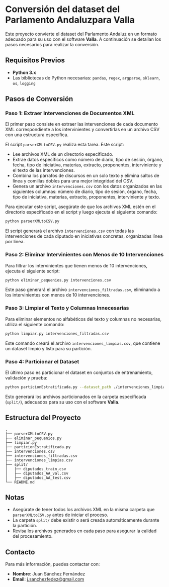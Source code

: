# Conversión del dataset del Parlamento Andaluzpara Valla

Este proyecto convierte el dataset del Parlamento Andaluz en un formato adecuado para su uso con el software **Valla**. A continuación se detallan los pasos necesarios para realizar la conversión.

## Requisitos Previos

- **Python 3.x**
- Las bibliotecas de Python necesarias: `pandas`, `regex`, `argparse`, `sklearn`, `os`, `logging`

## Pasos de Conversión

### Paso 1: Extraer Intervenciones de Documentos XML

El primer paso consiste en extraer las intervenciones de cada documento XML correspondiente a los intervinientes y convertirlas en un archivo CSV con una estructura específica.

El script `parserXMLtoCSV.py` realiza esta tarea. Este script:

- Lee archivos XML de un directorio especificado.
- Extrae datos específicos como número de diario, tipo de sesión, órgano, fecha, tipo de iniciativa, materias, extracto, proponentes, interviniente y el texto de las intervenciones.
- Combina los párrafos de discursos en un solo texto y elimina saltos de línea y comillas dobles para una mejor integridad del CSV.
- Genera un archivo `intervenciones.csv` con los datos organizados en las siguientes columnas: número de diario, tipo de sesión, órgano, fecha, tipo de iniciativa, materias, extracto, proponentes, interviniente y texto.

Para ejecutar este script, asegúrate de que los archivos XML estén en el directorio especificado en el script y luego ejecuta el siguiente comando:

```bash
python parserXMLtoCSV.py
```

El script generará el archivo `intervenciones.csv` con todas las intervenciones de cada diputado en iniciativas concretas, organizadas línea por línea.

### Paso 2: Eliminar Intervinientes con Menos de 10 Intervenciones

Para filtrar los intervinientes que tienen menos de 10 intervenciones, ejecuta el siguiente script:

```bash
python eliminar_pequenios.py intervenciones.csv
```

Este paso generará el archivo `intervenciones_filtradas.csv`, eliminando a los intervinientes con menos de 10 intervenciones.

### Paso 3: Limpiar el Texto y Columnas Innecesarias

Para eliminar elementos no alfabéticos del texto y columnas no necesarias, utiliza el siguiente comando:

```bash
python limpiar.py intervenciones_filtradas.csv
```

Este comando creará el archivo `intervenciones_limpias.csv`, que contiene un dataset limpio y listo para su partición.

### Paso 4: Particionar el Dataset

El último paso es particionar el dataset en conjuntos de entrenamiento, validación y prueba:

```bash
python particionEstratificada.py --dataset_path ./intervenciones_limpias.csv --output_path split/
```

Esto generará los archivos particionados en la carpeta especificada (`split/`), adecuados para su uso con el software **Valla**.

## Estructura del Proyecto

```
.
├── parserXMLtoCSV.py
├── eliminar_pequenios.py
├── limpiar.py
├── particionEstratificada.py
├── intervenciones.csv
├── intervenciones_filtradas.csv
├── intervenciones_limpias.csv
├── split/
│   ├── diputados_train.csv
│   ├── diputados_AA_val.csv
│   ├── diputados_AA_test.csv
└── README.md
```

## Notas

- Asegúrate de tener todos los archivos XML en la misma carpeta que `parserXMLtoCSV.py` antes de iniciar el proceso.
- La carpeta `split/` debe existir o será creada automáticamente durante la partición.
- Revisa los archivos generados en cada paso para asegurar la calidad del procesamiento.

## Contacto

Para más información, puedes contactar con:

- **Nombre**: Juan Sánchez Fernández
- **Email**: j.sanchezfedez@gmail.com
